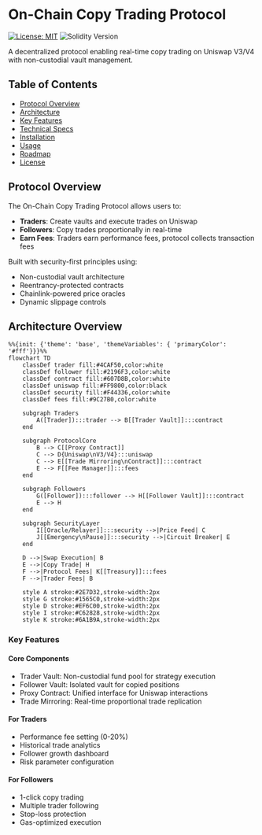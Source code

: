 # On-Chain Copy Trading Protocol

[![License: MIT](https://img.shields.io/badge/License-MIT-yellow.svg)](https://opensource.org/licenses/MIT)
![Solidity Version](https://img.shields.io/badge/Solidity-^0.8.0-lightgrey)

A decentralized protocol enabling real-time copy trading on Uniswap V3/V4 with non-custodial vault management.

## Table of Contents

- [Protocol Overview](#protocol-overview)
- [Architecture](#architecture-overview)
- [Key Features](#key-features)
- [Technical Specs](#technical-specifications)
- [Installation](#installation)
- [Usage](#usage)
- [Roadmap](#roadmap)
- [License](#license)

## Protocol Overview

The On-Chain Copy Trading Protocol allows users to:

- **Traders**: Create vaults and execute trades on Uniswap
- **Followers**: Copy trades proportionally in real-time
- **Earn Fees**: Traders earn performance fees, protocol collects transaction fees

Built with security-first principles using:

- Non-custodial vault architecture
- Reentrancy-protected contracts
- Chainlink-powered price oracles
- Dynamic slippage controls

## Architecture Overview

```mermaid
%%{init: {'theme': 'base', 'themeVariables': { 'primaryColor': '#fff'}}}%%
flowchart TD
    classDef trader fill:#4CAF50,color:white
    classDef follower fill:#2196F3,color:white
    classDef contract fill:#607D8B,color:white
    classDef uniswap fill:#FF9800,color:black
    classDef security fill:#F44336,color:white
    classDef fees fill:#9C27B0,color:white

    subgraph Traders
        A([Trader]):::trader --> B[[Trader Vault]]:::contract
    end

    subgraph ProtocolCore
        B --> C[[Proxy Contract]]
        C --> D{Uniswap\nV3/V4}:::uniswap
        C --> E[[Trade Mirroring\nContract]]:::contract
        E --> F[[Fee Manager]]:::fees
    end

    subgraph Followers
        G([Follower]):::follower --> H[[Follower Vault]]:::contract
        E --> H
    end

    subgraph SecurityLayer
        I[[Oracle/Relayer]]:::security -->|Price Feed| C
        J[[Emergency\nPause]]:::security -->|Circuit Breaker| E
    end

    D -->|Swap Execution| B
    E -->|Copy Trade| H
    F -->|Protocol Fees| K[[Treasury]]:::fees
    F -->|Trader Fees| B

    style A stroke:#2E7D32,stroke-width:2px
    style G stroke:#1565C0,stroke-width:2px
    style D stroke:#EF6C00,stroke-width:2px
    style I stroke:#C62828,stroke-width:2px
    style K stroke:#6A1B9A,stroke-width:2px
```

### Key Features

#### Core Components

- Trader Vault: Non-custodial fund pool for strategy execution
- Follower Vault: Isolated vault for copied positions
- Proxy Contract: Unified interface for Uniswap interactions
- Trade Mirroring: Real-time proportional trade replication

#### For Traders

- Performance fee setting (0-20%)
- Historical trade analytics
- Follower growth dashboard
- Risk parameter configuration

#### For Followers

- 1-click copy trading
- Multiple trader following
- Stop-loss protection
- Gas-optimized execution
